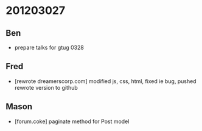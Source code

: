 # 201203027

## Ben
- prepare talks for gtug 0328



## Fred
- [rewrote dreamerscorp.com] modified js, css, html, fixed ie bug, pushed rewrote version to github



## Mason
- [forum.coke] paginate method for Post model


